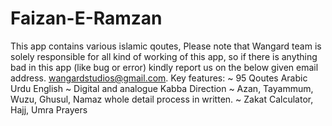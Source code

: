 # Faizan-E-Ramzan
This app contains various islamic qoutes,  Please note that Wangard team is solely responsible for all kind of working of this app,  so if there is anything bad in this app (like bug or error) kindly report us on the below given email address.  wangardstudios@gmail.com.  Key features:  ~ 95 Qoutes Arabic Urdu English ~ Digital and analogue Kabba Direction ~ Azan, Tayammum, Wuzu, Ghusul, Namaz whole detail process in written. ~ Zakat Calculator, Hajj, Umra Prayers
